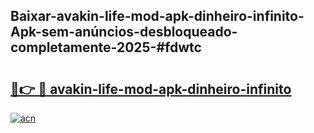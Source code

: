 ## Baixar-avakin-life-mod-apk-dinheiro-infinito-Apk-sem-anúncios-desbloqueado-completamente-2025-#fdwtc

# <h2><a href="https://ainizakaria.my?title=avakin-life-mod-apk-dinheiro-infinito&ref=22M">🔗👉 🔴 avakin-life-mod-apk-dinheiro-infinito</a></h2>

[![acn](https://github.com/user-attachments/assets/0f9c940e-d8b0-45ae-aac7-cd30a18b3e1c)](https://ainizakaria.my?title=avakin-life-mod-apk-dinheiro-infinito&ref=22M)

